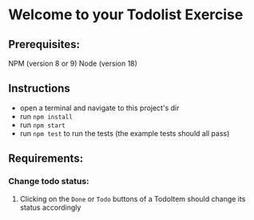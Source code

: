 # Welcome to your Todolist Exercise

## Prerequisites:
NPM (version 8 or 9)
Node (version 18)

## Instructions
- open a terminal and navigate to this project's dir
- run `npm install`
- run `npm start`
- run `npm test` to run the tests (the example tests should all pass)

## Requirements:
### Change todo status:

1. Clicking on the `Done` or `Todo` buttons of a TodoItem should change its status accordingly
